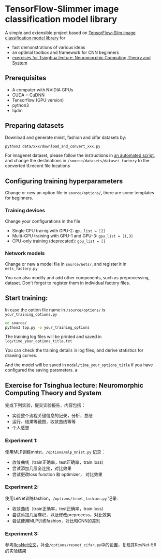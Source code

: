 # TensorFlow-Slimmer image classification model library

A simple and extensible project based on 
[TensorFlow-Slim image classification model library](https://github.com/tensorflow/models/tree/master/research/slim)
for 
- fast demonstrations of various ideas
- an optimal toolbox and framework for CNN beginners
- <a href="#exercise">exercises for Tsinghua lecture: Neuromorphic Computing Theory and System</a><br>


## Prerequisites
- A computer with NVIDIA GPUs
- CUDA + CuDNN
- Tensorflow (GPU version)
- python3
- tqdm


## Preparing datasets
Download and generate mnist, fashion and cifar datasets by:
```bash
python3 data/xxx/download_and_convert_xxx.py
```
For imagenet dataset, please follow the instructions in 
[an automated script](https://github.com/tensorflow/models/tree/master/research/slim#an-automated-script-for-processing-imagenet-data),
and change the destinations in `/source/datasets/dataset_factory` to the converted tf.record file locations


## Configuring training hyperparameters

Change or new an option file in `source/options/`, there are some templates for beginners.


### Training devices
Change your configurations in the file

- Single GPU trainig with GPU-2: `gpu_list = [2]`
- Multi-GPU training with GPU-1 and GPU-3: `gpu_list = [1,3]`
- CPU-only training (deprecated): `gpu_list = []` 


### Network models

Change or new a model file in `source/nets/`, and register it in `nets_factory.py`

You can also modify and add other components, such as preprocessing, dataset. 
Don't forget to register them in individual factory files.

## Start training:
In case the option file name in `/source/options/` is `your_training_options.py` 
```bash
cd source/
python3 top.py -o your_training_options
```
The training log files will be printed and saved in `log/time_your_options_title.txt`

You can check the training details in log files, and derive statistics for drawing curves.

And the model will be saved in `model/time_your_options_title` if you have configured the saving parameters.
a

## Exercise for Tsinghua lecture: Neuromorphic Computing Theory and System
<a id='exercise'></a>

完成下列实验，提交实验报告，内容包括：
- 实验整个流程关键信息的记录，分析，总结
- 运行、结果等截图，收敛曲线等等
- 个人感想

### Experiment 1:
使用MLP训练mnist，`/options/mlp_mnist.py` 记录：
- 收敛曲线（train正确率，test正确率，train loss）
- 尝试添加几层全连接，对比效果
- 尝试更改loss function 和 optimizer， 对比效果

### Experiment 2:
使用LeNet训练fashion，`/options/lenet_fashion.py` 记录:
- 收敛曲线（train正确率，test正确率，train loss）
- 尝试添加几层卷积，以及修改preprocess，对比效果
- 尝试使用MLP训练fashion，对比和CNN的差别

### Experiment 3:
参考[ResNet论文](http://openaccess.thecvf.com/content_cvpr_2016/papers/He_Deep_Residual_Learning_CVPR_2016_paper.pdf)，补全`/options/resnet_cifar.py`中的设置，复现其ResNet-56的实验结果

